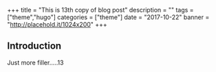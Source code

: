 +++
title = "This is 13th copy of blog post"
description = ""
tags = ["theme","hugo"]
categories = ["theme"]
date = "2017-10-22"
banner = "http://placehold.it/1024x200"
+++


## Introduction

Just more filler.....13

